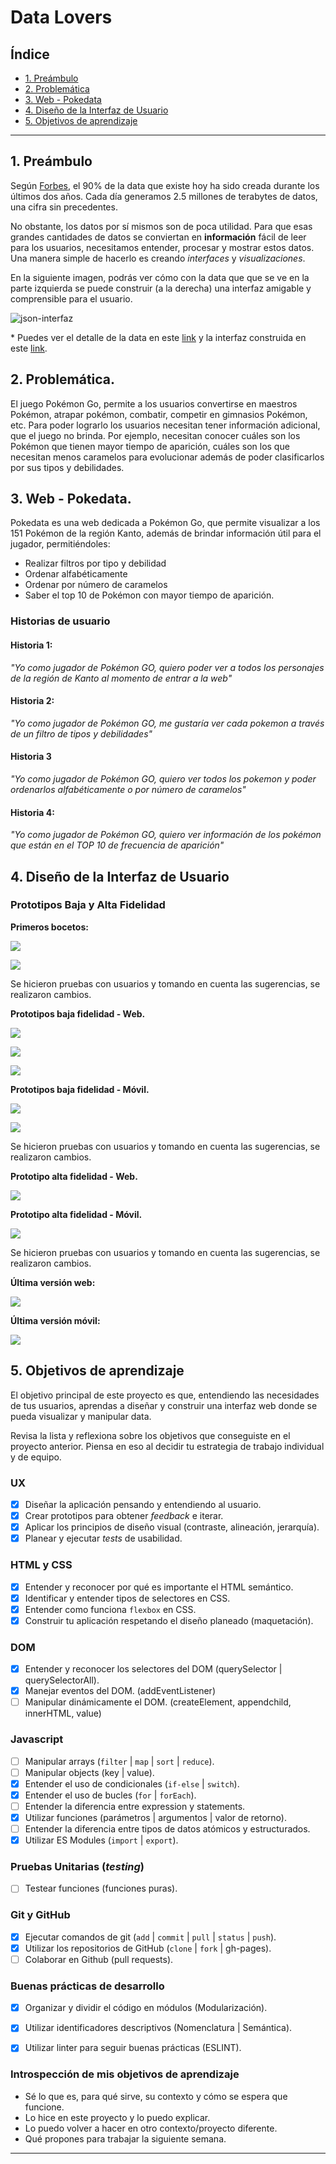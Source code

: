 # Data Lovers

## Índice

* [1. Preámbulo](#1-preámbulo)
* [2. Problemática](#2-problemática)
* [3. Web - Pokedata](#3-web-pokedata)
* [4. Diseño de la Interfaz de Usuario](#4-diseño-de-la-interfaz-de-usuario)
* [5. Objetivos de aprendizaje](#3-objetivos-de-aprendizaje)

***

## 1. Preámbulo

Según [Forbes](https://www.forbes.com/sites/bernardmarr/2018/05/21/how-much-data-do-we-create-every-day-the-mind-blowing-stats-everyone-should-read),
el 90% de la data que existe hoy ha sido creada durante los últimos dos años.
Cada día generamos 2.5 millones de terabytes de datos, una cifra sin precedentes.

No obstante, los datos por sí mismos son de poca utilidad. Para que esas
grandes cantidades de datos se conviertan en **información** fácil de leer para
los usuarios, necesitamos entender, procesar y mostrar estos datos. Una manera
simple de hacerlo es creando _interfaces_ y _visualizaciones_.

En la siguiente imagen, podrás ver cómo con la data que que se ve en la parte
izquierda se puede construir (a la derecha) una interfaz amigable y comprensible
para el usuario.

![json-interfaz](https://lh4.googleusercontent.com/Tn-RPXS26pVvOTdUzRT1KVaJ-_QbFs9SpcGLxSPE43fgbHaXtFgMUInuDt7kV41DkT1j8Tt29V0LxQW7SMtC6digOIhfTXSBKdwI08wUwhD3RAqlwy0hjfmhZ2BFe91mtmCSEqysfgk)

\* Puedes ver el detalle de la data en este [link](https://gist.github.com/lalogf/dd4aa3017a9f8aa8f90dfbca382c4dc9#file-student-json)
y la interfaz construida en este [link](https://app.talento.laboratoria.la/profile/HFOoMpOreBU2psCcjjLg5O2EWEv2).

## 2. Problemática.

El juego Pokémon Go, permite a los usuarios convertirse en maestros Pokémon, 
atrapar pokémon, combatir, competir en gimnasios Pokémon, etc. Para poder lograrlo 
los usuarios necesitan tener información adicional, que el juego no brinda. Por ejemplo, 
necesitan conocer cuáles son los Pokémon que tienen mayor tiempo de aparición, cuáles 
son los que necesitan menos caramelos para evolucionar además de poder clasificarlos por 
sus tipos y debilidades.


## 3. Web - Pokedata.

Pokedata es una web dedicada a Pokémon Go, que permite visualizar a los 151 Pokémon de la región Kanto, 
además de brindar información útil para el jugador, permitiéndoles:

* Realizar filtros por tipo y debilidad
* Ordenar alfabéticamente
* Ordenar por número de caramelos
* Saber el top 10 de Pokémon con mayor tiempo de aparición.


### Historias de usuario

#### Historia 1:

*"Yo como jugador de Pokémon GO, quiero poder ver a todos los personajes de 
la región de Kanto al momento de entrar a la web"*

#### Historia 2:

*"Yo como jugador de Pokémon GO, me gustaría ver cada pokemon a través de 
un filtro de tipos y debilidades"*

#### Historia 3

*"Yo como jugador de Pokémon GO, quiero ver todos los pokemon y poder ordenarlos
alfabéticamente o por número de caramelos"*

#### Historia 4:

*"Yo como jugador de Pokémon GO, quiero ver información de los pokémon que están
en el TOP 10 de frecuencia de aparición"*


## 4. Diseño de la Interfaz de Usuario

### Prototipos Baja y Alta Fidelidad

**Primeros bocetos:**

![](https://raw.githubusercontent.com/claudiaret/LIM011-data-lovers/poke-rama/Prototipos%20Pokedata/Prototipo_Prueba_Web1.jpg)

![](https://raw.githubusercontent.com/claudiaret/LIM011-data-lovers/poke-rama/Prototipos%20Pokedata/Prototipo_Prueba_Web2.jpg)

Se hicieron pruebas con usuarios y tomando en cuenta las sugerencias, se realizaron cambios.

**Prototipos baja fidelidad - Web.**

![](https://raw.githubusercontent.com/claudiaret/LIM011-data-lovers/poke-rama/Prototipos%20Pokedata/Prototipo_Baja%20Fidelidad%20Web0.jpg)

![](https://raw.githubusercontent.com/claudiaret/LIM011-data-lovers/poke-rama/Prototipos%20Pokedata/Prototipo_Baja%20Fidelidad%20Web2.jpg)

![](https://raw.githubusercontent.com/claudiaret/LIM011-data-lovers/poke-rama/Prototipos%20Pokedata/Prototipo_Baja%20Fidelidad%20Web1.jpg)

**Prototipos baja fidelidad - Móvil.**

![](https://raw.githubusercontent.com/claudiaret/LIM011-data-lovers/poke-rama/Prototipos%20Pokedata/Prototipo_Baja%20Fidelidad%20Movil1.jpg)

![](https://raw.githubusercontent.com/claudiaret/LIM011-data-lovers/poke-rama/Prototipos%20Pokedata/Prototipo_Baja%20Fidelidad%20Movil2.jpg)

Se hicieron pruebas con usuarios y tomando en cuenta las sugerencias, se realizaron cambios.

**Prototipo alta fidelidad - Web.**

![](https://raw.githubusercontent.com/claudiaret/LIM011-data-lovers/poke-rama/Prototipos%20Pokedata/Historia-1.jpg)

**Prototipo alta fidelidad - Móvil.**

![](https://raw.githubusercontent.com/claudiaret/LIM011-data-lovers/poke-rama/Prototipos%20Pokedata/Prototipo%20de%20Alta%20Fidelidad%20-%20M%C3%B3vil.png)

Se hicieron pruebas con usuarios y tomando en cuenta las sugerencias, se realizaron cambios.

**Última versión web:**

![](https://raw.githubusercontent.com/claudiaret/LIM011-data-lovers/poke-rama/Prototipos%20Pokedata/Version%20Web.jpg)

**Última versión móvil:**

![](https://raw.githubusercontent.com/claudiaret/LIM011-data-lovers/poke-rama/Prototipos%20Pokedata/Versi%C3%B3n%20M%C3%B3vil.png)


## 5. Objetivos de aprendizaje

El objetivo principal de este proyecto es que, entendiendo las necesidades de
tus usuarios, aprendas a diseñar y construir una interfaz web donde se pueda
visualizar y manipular data.

Revisa la lista y reflexiona sobre los objetivos que conseguiste en el
proyecto anterior. Piensa en eso al decidir tu estrategia de trabajo individual
y de equipo.

### UX

- [x] Diseñar la aplicación pensando y entendiendo al usuario.
- [x] Crear prototipos para obtener _feedback_ e iterar.
- [x] Aplicar los principios de diseño visual (contraste, alineación, jerarquía).
- [x] Planear y ejecutar _tests_ de usabilidad.

### HTML y CSS

- [x] Entender y reconocer por qué es importante el HTML semántico.
- [x] Identificar y entender tipos de selectores en CSS.
- [x] Entender como funciona `flexbox` en CSS.
- [x] Construir tu aplicación respetando el diseño planeado (maquetación).

### DOM

- [x] Entender y reconocer los selectores del DOM (querySelector | querySelectorAll).
- [x] Manejar eventos del DOM. (addEventListener)
- [ ] Manipular dinámicamente el DOM. (createElement, appendchild, innerHTML, value)

### Javascript

- [ ] Manipular arrays (`filter` | `map` | `sort` | `reduce`).
- [ ] Manipular objects (key | value).
- [x] Entender el uso de condicionales (`if-else` | `switch`).
- [x] Entender el uso de bucles (`for` | `forEach`).
- [ ] Entender la diferencia entre expression y statements.
- [x] Utilizar funciones (parámetros | argumentos | valor de retorno).
- [ ] Entender la diferencia entre tipos de datos atómicos y estructurados.
- [x] Utilizar ES Modules (`import` | `export`).

### Pruebas Unitarias (_testing_)
- [ ] Testear funciones (funciones puras).

### Git y GitHub
- [x] Ejecutar comandos de git (`add` | `commit` | `pull` | `status` | `push`).
- [x] Utilizar los repositorios de GitHub (`clone` | `fork` | gh-pages).
- [ ] Colaborar en Github (pull requests).

### Buenas prácticas de desarrollo
- [x] Organizar y dividir el código en módulos (Modularización).
- [x] Utilizar identificadores descriptivos (Nomenclatura | Semántica).
- [x] Utilizar linter para seguir buenas prácticas (ESLINT).


### Introspección de mis objetivos de aprendizaje

* Sé lo que es, para qué sirve, su contexto y cómo se espera que funcione.
* Lo hice en este proyecto y lo puedo explicar.
* Lo puedo volver a hacer en otro contexto/proyecto diferente.
* Qué propones para trabajar la siguiente semana.

***
